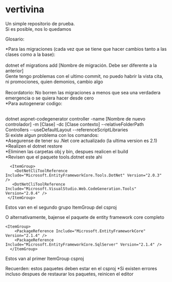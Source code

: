 # vertivina
Un simple repositorio de prueba.<br/>
Si es posible, nos lo quedamos<br/>

Glosario:<br/>

*Para las migraciones (cada vez que se tiene que hacer cambios tanto a las clases como a la base): <br/>
 <br/>
  dotnet ef migrations add [Nombre de migración. Debe ser diferente a la anterior] <br/>
Gente tengo problemas con el ultimo commit, no puedo habrir la vista cita, ni promociones, quien demonios, cambio algo <br/>
<br/>
Recordatorio: No borren las migraciones a menos que sea una verdadera emergencia o se quiera hacer desde cero
 <br/>
*Para autogenerar codigo: <br/>
 <br/>

  dotnet aspnet-codegenerator controller -name [Nombre de nuevo controlador] -m [Clase] -dc [Clase contexto] --relativeFolderPath     Controllers --useDefaultLayout --referenceScriptLibraries 
 <br/>
 Si existe algun problema con los comandos: <br/>
 *Asegurense de tener su .Net core actualizado (la ultima version es 2.1) <br/>
 *Realizen el dotnet restore <br/>
 *Eliminen las carpetas obj y bin, despues realicen el build<br/>
 *Revisen que el paquete tools.dotnet este ahi <br/>
 
 ```
   <ItemGroup> 
     <DotNetCliToolReference Include="Microsoft.EntityFrameworkCore.Tools.DotNet" Version="2.0.3" /> 
    <DotNetCliToolReference Include="Microsoft.VisualStudio.Web.CodeGeneration.Tools" Version="2.0.4" /> 
  </ItemGroup>

```
Estos van en el segundo grupo ItemGroup del csproj

O alternativamente, bajense el paquete de entity framework core completo <br/>
```
<ItemGroup>
    <PackageReference Include="Microsoft.EntityFrameworkCore" Version="2.1.4" />
    <PackageReference Include="Microsoft.EntityFrameworkCore.SqlServer" Version="2.1.4" />
  </ItemGroup>

```
Estos van al primer ItemGroup csproj

Recuerden: estos paquetes deben estar en el csproj
 *Si existen errores incluso despues de restaurar los paquetes, reinicen el editor
 
 
